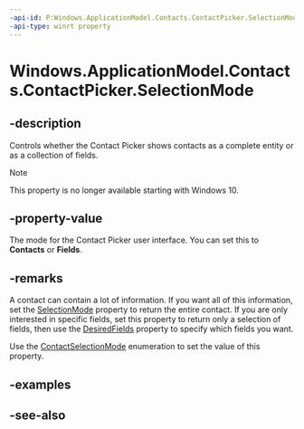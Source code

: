 ```yaml
---
-api-id: P:Windows.ApplicationModel.Contacts.ContactPicker.SelectionMode
-api-type: winrt property
---
```


<!-- Property syntax
public Windows.ApplicationModel.Contacts.ContactSelectionMode SelectionMode { get;  set; }
-->

# Windows.ApplicationModel.Contacts.ContactPicker.SelectionMode

## -description
Controls whether the Contact Picker shows contacts as a complete entity or as a collection of fields.

> [!NOTE]
> This property is no longer available starting with Windows 10.

## -property-value
The mode for the Contact Picker user interface. You can set this to **Contacts** or **Fields**.

## -remarks
A contact can contain a lot of information. If you want all of this information, set the [SelectionMode](contactpicker_selectionmode.md) property to return the entire contact. If you are only interested in specific fields, set this property to return only a selection of fields, then use the [DesiredFields](contactpicker_desiredfields.md) property to specify which fields you want.

Use the [ContactSelectionMode](contactselectionmode.md) enumeration to set the value of this property.

## -examples

## -see-also
